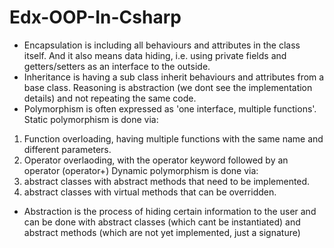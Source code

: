 # Edx-OOP-In-Csharp
- Encapsulation is including all behaviours and attributes in the class itself. And it also means data hiding, i.e. using private fields and getters/setters as an interface to the outside.
- Inheritance is having a sub class inherit behaviours and attributes from a base class. Reasoning is abstraction (we dont see the implementation details) and not repeating the same code.
- Polymorphism is often expressed as 'one interface, multiple functions'. 
Static polymorphism is done via:
1) Function overloading, having multiple functions with the same name and different parameters. 
2) Operator overlaoding, with the operator keyword followed by an operator (operator+)
Dynamic polymorphism is done via:
1) abstract classes with abstract methods that need to be implemented.
2) abstract classes with virtual methods that can be overridden.
- Abstraction is the process of hiding certain information to the user and can be done with abstract classes (which cant be instantiated) and abstract methods (which are not yet implemented, just a signature)
